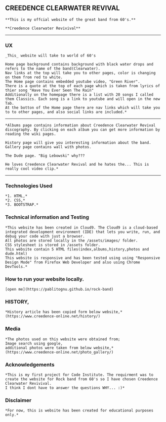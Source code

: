## CREEDENCE CLEARWATER REVIVAL

    **This is my offcial website of the great band from 60's.**

    **Creedence Clearwater Revivival**

***************************************************************************************************************************************************************************

### UX

    _This_ website will take to world of 60's

    Home page background contains background with black water drops and refers to the name of the band(Clearwater). 
    Nav links at the top will take you to other pages, color is changing on them from red to white.  
    The Home page contains embedded youtube video, "Green River".
    There is a quote at the top of each page which is taken from lyrics of thier song "Have You Ever Seen The Rain"
    Additionally on the homepage there is a list with 20 songs I called them Classics. Each song is a link to youtube and will open in the new Tab.
    At the botton of the Home page there are nav links which will take you to to other pages, and also social links are included.*

***************************************************************************************************************************************************************************

    *Albums page contains information about Creedence Clearwater Revival discography. By clicking on each album you can get more information by reading the wiki pages.

    History page will give you interesting information about the band. Gallery page contains wall with photos.

    The Dude page. "Big Lebowski" why???

    He loves Creedence Clearwater Revival and he hates the... This is really cool video clip.*

****************************************************************************************************************************************************************************

### Technologies Used

    *1. HTML,*
    *2. CSS,*
    *3. BOOTSTRAP.*

### Technical information and Testing

    *This website has been created in Cloud9. The Cloud9 is a cloud-based integrated development environment (IDE) that lets you write, run, and debug your code with just a browser.
    All photos are stored locally in the /assets/images/ folder.
    CSS stylesheet is stored in /assets folder.
    This website contain 5 HTML files(index,albums,history,photos and dude.html)
    This website is responsive and has been tested using using "Responsive Design Mode" from Firefox Web Developer and also using Chrome DevTools.*

### How to run your website locally.

    [open me](https://pablitognu.github.io/rock-band)

### HISTORY,

    *History article has been copied form below website,*
    (https://www.creedence-online.net/history/)

### Media

    *The photos used on this website were obtained from;
    Image search using google,
    additional photos were taken from below website,*
    (https://www.creedence-online.net/photo_gallery/)
    
### Acknowledgements

    *This is my first project for Code Institute. The requirment was to create the website for Rock band from 60's so I have chosen Creedence Clearwater Revivival.
    I think I dont have to answer the questions WHY... :)*

### Disclaimer

    *For now, this is website has been created for educational purposes only.*
    
    